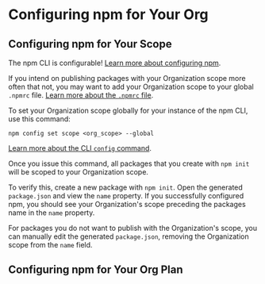 # Configuring npm for Your Org

## Configuring npm for Your Scope

The npm CLI is configurable! [Learn more about configuring npm].

If you intend on publishing packages with your Organization scope more
often that not, you may want to add your Organization scope to your
global `.npmrc` file. [Learn more about the `.npmrc` file].

To set your Organization scope globally for your instance of the npm
CLI, use this command:

```
npm config set scope <org_scope> --global
```

[Learn more about the CLI `config` command].

Once you issue this command, all packages that you create with 
`npm init` will be scoped to your Organization scope. 

To verify this, create a new package with `npm init`. Open the
generated `package.json` and view the `name` property. If you 
successfully configured npm, you should see your Organization's
scope preceding the packages name in the `name` property.

For packages you do not want to publish with the Organization's
scope, you can manually edit the generated `package.json`, removing
the Organization scope from the `name` field.

## Configuring npm for Your Org Plan

[Learn more about the `.npmrc` file]: https://docs.npmjs.com/files/npmrc
[Learn more about the CLI `config` command]: https://docs.npmjs.com/cli/config
[Learn more about configuring npm]: https://docs.npmjs.com/misc/config
